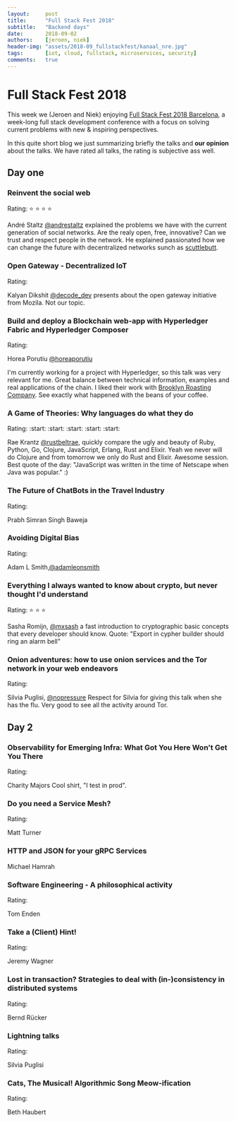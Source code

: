 ```yaml
---
layout:     post
title:      "Full Stack Fest 2018"
subtitle:   "Backend days"
date:       2018-09-02
authors:    [jeroen, niek]
header-img: "assets/2018-09_fullstackfest/kanaal_nre.jpg"
tags:       [iot, cloud, fullstack, microservices, security]
comments:   true
---
```


# Full Stack Fest 2018

This week we (Jeroen and Niek) enjoying [Full Stack Fest 2018 Barcelona](https://2018.fullstackfest.com/),
a week-long full stack development conference with a focus on solving current problems with new & inspiring perspectives.

In this quite short blog we just summarizing briefly the talks and **our opinion** about the talks. We have rated all talks, the rating is subjective ass well.


## Day one

### Reinvent the social web
Rating: :star: :star: :star: :star:

André Staltz [@andrestaltz](https://twitter.com/andrestaltz) explained the problems we have with the current generation of social networks. Are the realy open, free, innovative? Can we trust and respect people in the network. He explained passionated how we can change the future with decentralized networks sunch as [scuttlebutt](https://www.scuttlebutt.nz/).


### Open Gateway - Decentralized IoT
Rating:

Kalyan Dikshit [@decode_dev](https://twitter.com/decode_dev) presents about the open gateway initiative from Mozila. Not our topic.


### Build and deploy a Blockchain web-app with Hyperledger Fabric and Hyperledger Composer
Rating:

Horea Porutiu [@horeaporutiu](https://twitter.com/horeaporutiu)

I'm currently working for a project with Hyperledger, so this talk was very relevant for me.
Great balance between technical information, examples and real applications of the chain.
I liked their work with [Brooklyn Roasting Company](https://www.brooklynroasting.com/). See exactly what happened with the beans of your coffee.

### A Game of Theories: Why languages do what they do
Rating: :start: :start: :start: :start: :start:

Rae Krantz [@rustbeltrae](https://twitter.com/rustbeltrae), quickly compare the ugly and beauty of Ruby, Python, Go, Clojure, JavaScript, Erlang, Rust and Elixir. Yeah we never will do Clojure and from tomorrow we only do Rust and Elixir. Awesome session. Best quote of the day: "JavaScript was written in the time of Netscape when Java was popular." :)

### The Future of ChatBots in the Travel Industry
Rating:

Prabh Simran Singh Baweja

### Avoiding Digital Bias
Rating:

Adam L Smith,[@adamleonsmith](https://twitter.com/adamleonsmith)

### Everything I always wanted to know about crypto, but never thought I'd understand
Rating: :star: :star: :star:

Sasha Romijn, [@mxsash](https://twitter.com/mxsash) a fast introduction to cryptographic basic concepts that every developer should know. Quote: "Export in cypher builder should ring an alarm bell"

### Onion adventures: how to use onion services and the Tor network in your web endeavors
Rating:

Silvia Puglisi, [@nopressure](https://twitter.com/nopressure) Respect for Silvia for giving this talk when she has the flu. Very good to see all the activity around Tor.

## Day 2

### Observability for Emerging Infra: What Got You Here Won't Get You There
Rating:

Charity Majors
Cool shirt, "I test in prod".


### Do you need a Service Mesh?
Rating:

Matt Turner

### HTTP and JSON for your gRPC Services
Michael Hamrah

### Software Engineering - A philosophical activity
Rating:

Tom Enden

### Take a (Client) Hint!
Rating:

Jeremy Wagner

### Lost in transaction? Strategies to deal with (in-)consistency in distributed systems
Rating:

Bernd Rücker

### Lightning talks
Rating:

Silvia Puglisi

### Cats, The Musical! Algorithmic Song Meow-ification
Rating:

Beth Haubert
